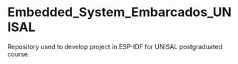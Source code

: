 # Embedded_System_Embarcados_UNISAL
Repository used to develop project in ESP-IDF for UNISAL postgraduated course. 
